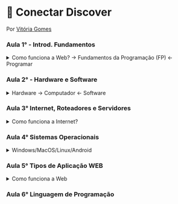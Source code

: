 # :space_invader: Conectar Discover
Por [Vitória Gomes](https://github.com/vitoriacgomes)
### Aula 1° - Introd. Fundamentos
 <details>
  <summary>Como funciona a Web? -> Fundamentos da Programação (FP) <- Programar</summary>
 
   ***Programar***

-> Programar é por um lado relacionado a algoritmos (passos para resolver um problema, uma sequência lógica) e a Lógica de Programação (aplicando os passos para construir o algoritmo), entender como o computador funciona. E por outro lado dar instruções ( em cima de dados, com a manipulação, fazemos como uma receita de bolo) Resolver Problemas ( Entender o problema como chave, pois não da pra seguir sem ter conhecimento total da questão).  

***Como funciona a Web?*** 

-> Existe o  caminho Simples: vocÊ digita o site que quer entrar como: google.com.br, e já é direcionado para ele. E existe o caminho Avançado: 1° digita a Url (localizador e identificador): https:// google.com.br,(http-trocar mensagem entre computadores) assim foi iniciada uma comunicação entre o computador (cliente) com o servidor. 2° O endereço é convertido em um IP (49,73,21,21) através do DNS(converte dominio em IP). 3° Seu pedido está percorrendo diversos proxies(encaminha os pacotes). 4° seu pedido chega ao servidor, servidor analisa e da a resposta.
</details>
 
### Aula 2° - Hardware e Software

 <details>
  <summary>Hardware -> Computador <- Software</summary>


***Hardware***
 -> Hardware é um termo técnico que se refere a parte físisca do computador e seus outros microeletronicos. (monitor, teclado, mouse, camera)
 
- *Periféricos*
 -> Dispositivo auxiliar usado para enviar ou receber informações do computador. Parte do Hardware.

***Software***
-> Conjunto de instruções que permite controlar um aparelho eletrônico. Parte lógica do computador. 

- *Firmware* 
 -> Armazenar as informações para que o equipamento funcione corretamente. Pertence a um circuito integrado (chip) de memória hardware. 
 
 - *Drivers*
  -> Ponte entre o sistema operacional e o firmware dos dispositivos eletrônicos. 
 
***Dentro do Computador***
 - *RAM*
  ->Espaço tempórario de informações do sistema operacional. 
 
 - *HD e SSD*
  -> HD usa pratos mecânicos e um cabeçote móvel de leitura/gravação para acessar dados. SSD possui apenas chips de memória. ( Memória a longo prazo ) 
- *Processador*
 -> Cérebro do computador. Linguagem em 0101 ( binario ), tem formato de chip. Transforma dados em informações. 
  </details>
  
### Aula 3° Internet, Roteadores e Servidores
   <details>
  <summary>Como funciona a Internet?</summary>

 ***Internet*** -> Redes interligadas pelo mundo inteiro. Com o objetivo de interligar computadores e fornecer aos usuarios informações.
   
***Rede de Computadores*** -> Conexâo de dispositivos para permitir a transmissão de daddos. Comunicação na internet é feita por protocolos (regras)
   
***IP e Mac Address*** -> Protocol é o número identificador dado a cada computador, ou roteador, pelo provedor de internet no momento da concção a rede. Atravès do IP o computador pode enviar e receber dados na internet.
   
***Servidores*** -> Computador equipado com um ou mais processadores, portas de comunicação, softwares e outros sistemas. 
   
***DNS*** -> São responsaveis por localizar e traduzir para números IP os endereços dos sites que digitamos. Permite que acesse um site digitando um endereço nominal em lugar de números. 
   
***HTTP*** -> È um protocolo de transferência de dados.  
    </details>
  
### Aula 4° Sistemas Operacionais
  
 <details>
  <summary> Windows/MacOS/Linux/Android</summary>
  
  ***O que é um Sistema Operacional*** -> É a interface entre usúario e a máquina, ela que controla o aparelho (gerencia os dispositivos, gerencia os aplicativos e as tarefas). Conversa com o computador na linguagem da máquina.
-> Caracteristicas: Controle de hardware e Gerenciamento do Software. Se liga a experiência do usuário. 

***Grupos de Sistemas Operacionais***
  
  UNIX - linux, OS X, Android, iOS
  WINDOWS - 7, 10, Server.
  
***Tipos de Interfaces do Usuário***
  
  GUI -> Interface gráfica, elementos gráficos. ( cursor do mouse ou touch, Criar arquivos e pastas, área de trabalho)
  
  CLI -> Linhas de comando, emitir comandos em texto para o computador. (criar arquivos e pastas)
  
***Modulos de Sistemas Operacionais***
  
  Kernel -> Responsavel pela memoria, processos, armazenamentos e dispositivos. Primeiro módulo a ser iniciado. 
  
  Gerenciador de processos -> promama em execução. Pode ser executado em paralelo. 
  
  Gerenciador de arquivos -> Lido com o gerenciamento e armazenamento de arquivos (pastas, videos, documentos)
  
  Ferramentas de gerenciamento -> TArefas (task manager, activity) e Pacotes (chocolatey, brew, apt, snap)
  </details>
  
  ### Aula 5° Tipos de Aplicação WEB
  
  <details>
  <summary> Como funciona a Web </summary>
  
- *WebPage* -> (pagina da Web) Ela é acessada pelo navegador, encontrado pelo URL universal.Resposta dada pelo servidor é uma copia da pagina.(HTM, CSS, JavaScript).
  
- *Websites* -> Podem ser estaticos (a pag continua a mesma, alteração direto no código e por quem criou, nn interage com banco de dados) ou dinamicos. 
  
- *Aplicação WEB* ->Programa que vive no servidor (linuagens de programação, banco de dados) Exemplo: Gmail, Figma, Youtube.
  
- *Front-end x Back-end* -> Front ( Focado no cliente, digitar o URL e fazer um pedido para o servidor. São utilizados HTML, CSS, Javascript, Imagens) e Back (focado no servidor, recebe o pedido do front-end. Tecnologias são PHP,Java, Python, Javascript).
   </details>
 
### Aula 6° Linguagem de Programação
  
  
  
  
